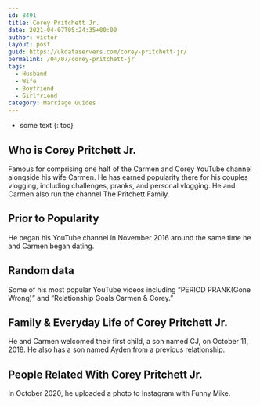 ```yaml
---
id: 8491
title: Corey Pritchett Jr.
date: 2021-04-07T05:24:35+00:00
author: victor
layout: post
guid: https://ukdataservers.com/corey-pritchett-jr/
permalink: /04/07/corey-pritchett-jr
tags:
  - Husband
  - Wife
  - Boyfriend
  - Girlfriend
category: Marriage Guides
---
```


* some text
{: toc}


## Who is Corey Pritchett Jr.



Famous for comprising one half of the Carmen and Corey YouTube channel alongside his wife Carmen. He has earned popularity there for his couples vlogging, including challenges, pranks, and personal vlogging. He and Carmen also run the channel The Pritchett Family. 

                
                
                
## Prior to Popularity



He began his YouTube channel in November 2016 around the same time he and Carmen began dating.

                
                
                
## Random data



Some of his most popular YouTube videos including &#8220;PERIOD PRANK(Gone Wrong)&#8221; and &#8220;Relationship Goals Carmen & Corey.&#8221;

                
                
                
## Family & Everyday Life of Corey Pritchett Jr.



He and Carmen welcomed their first child, a son named CJ, on October 11, 2018. He also has a son named Ayden from a previous relationship. 

                
                
                
## People Related With Corey Pritchett Jr.



In October 2020, he uploaded a photo to Instagram with Funny Mike.

                
              
            
          
          
          